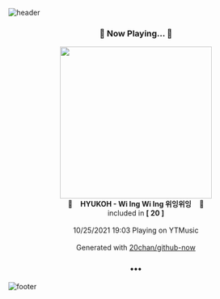 ![header](https://capsule-render.vercel.app/api?type=wave&height=170&section=header&text=Hi.%20I'm%20SHIFT&fontColor=090707&fontAlignX=45&fontAlignY=65&fontSize=100)

<h3 align="center">🎵 Now Playing... 🎵</h3>
<p align="center">
  <a href="https://music.youtube.com/watch?v=bVrW1eDMtL8">
    <img width="300" src="https://lh3.googleusercontent.com/DM7Xf9kIxHB36ccXFOyx1E6iVxq_Zww9JCO4MAwjTpF4RxBYAnFLsiVAOKv_yBj5utrrhEbiIX7A5eLS">
  </a>
  <br>
  🎵&nbsp&nbsp&nbsp <b>HYUKOH - Wi Ing Wi Ing 위잉위잉</b> &nbsp&nbsp&nbsp🎵
  <br>
  included in <b>[ 20 ]</b>
  
  <br />
  <br />
  10/25/2021 19:03 Playing on YTMusic
  <br />
  <br />
  Generated with <a href="https://github.com/20chan/github-now">20chan/github-now</a>
</p>

<h3 align="center">•••</h3>

![footer](https://capsule-render.vercel.app/api?type=wave&height=150&section=footer)
